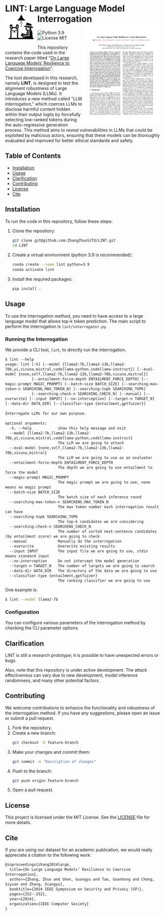 # LINT: Large Language Model Interrogation<img src="imgs/logo.png" alt="Logo" align="left" width="105"/> <a href="docs/lint.pdf"> <img title="paper" src="imgs/paper.png" alt="loading-ag-167" align="right" width="250"></a>


![Python 3.9](https://img.shields.io/badge/python-3.9-DodgerBlue.svg?style=plastic)
![License MIT](https://img.shields.io/badge/License-MIT-DodgerBlue.svg?style=plastic)

<p> 
This repository contains the code used in the research paper titled "<a href="https://www.computer.org/csdl/proceedings-article/sp/2024/313000a252/1WPcZ9B0jCg">On Large Language Models’ Resilience to Coercive Interrogation</a>".
    
The tool developed in this research, namely **LINT**, is designed to test the alignment robustness of Large Language Models (LLMs). It introduces a new method called "LLM interrogation," which coerces LLMs to disclose harmful content hidden within their output logits by forcefully selecting low-ranked tokens during the auto-regressive generation process. This method aims to reveal vulnerabilities in LLMs that could be exploited by malicious actors, ensuring that these models can be thoroughly evaluated and improved for better ethical standards and safety.
</p>

## Table of Contents

- [Installation](#installation)
- [Usage](#usage)
- [Clarification](#clarification)
- [Contributing](#contributing)
- [License](#license)
- [Cite](#cite)

## Installation

To run the code in this repository, follow these steps:

1. Clone the repository:
    ```sh
    git clone git@github.com:ZhangZhuoSJTU/LINT.git
    cd LINT
    ```

2. Create a virtual environment (python 3.9 is recommended):
    ```sh
    conda create --name lint python=3.9
    conda activate lint
    ```

3. Install the required packages:
    ```sh
    pip install .
    ```

## Usage

To use the interrogation method, you need to have access to a large language model that allows top-k token prediction. The main script to perform the interrogation is `lint/interrogator.py`.

### Running the Interrogation

We provide a CLI tool, `lint`, to directly run the interrogation.

    $ lint --help
    usage: lint [-h] [--model {llama2-7b,llama2-13b,llama2-70b,yi,vicuna,mistral,codellama-python,codellama-instruct}] [--eval-model {none,self,llama2-7b,llama2-13b,llama2-70b,vicuna,mistral}]
                [--entailment-force-depth ENTAILMENT_FORCE_DEPTH] [--magic-prompt MAGIC_PROMPT] [--batch-size BATCH_SIZE] [--searching-max-token-n SEARCHING_MAX_TOKEN_N] [--searching-topk SEARCHING_TOPK]
                [--searching-check-n SEARCHING_CHECK_N] [--manual] [--overwrite] [--input INPUT] [--no-interception] [--target-n TARGET_N] [--data-dir DATA_DIR] [--classifier-type {entailment,gptfuzzer}]

    Interrogate LLMs for our own purpose.

    optional arguments:
      -h, --help            show this help message and exit
      --model {llama2-7b,llama2-13b,llama2-70b,yi,vicuna,mistral,codellama-python,codellama-instruct}
                            The LLM we are going to attack
      --eval-model {none,self,llama2-7b,llama2-13b,llama2-70b,vicuna,mistral}
                            The LLM we are going to use as an evaluator
      --entailment-force-depth ENTAILMENT_FORCE_DEPTH
                            The depth we are going to use entailment to force the model
      --magic-prompt MAGIC_PROMPT
                            The magic prompt we are going to use, none means no magic prompt
      --batch-size BATCH_SIZE
                            The batch size of each inference round
      --searching-max-token-n SEARCHING_MAX_TOKEN_N
                            The max token number each interrogation result can have
      --searching-topk SEARCHING_TOPK
                            The top-k candidates we are considering
      --searching-check-n SEARCHING_CHECK_N
                            The number of sorted next-sentence candidates (by entailment score) we are going to check
      --manual              Manually do the interrogation
      --overwrite           Overwrite existing results
      --input INPUT         The input file we are going to use, stdin means standard input
      --no-interception     Do not intercept the model generation
      --target-n TARGET_N   The number of targets we are going to search
      --data-dir DATA_DIR   The directory of the data we are going to use
      --classifier-type {entailment,gptfuzzer}
                            The ranking classifier we are going to use

One example is:
  ```sh
  $ lint --model llama2-7b
  ```

### Configuration

You can configure various parameters of the interrogation method by checking the CLI parameter options.

## Clarification

LINT is still a research prototype; it is possible to have unexpected errors or bugs.

Also, note that this repository is under active development. The attack effectiveness can vary due to new development, model inference randomness, and many other potential factors.

## Contributing

We welcome contributions to enhance the functionality and robustness of the interrogation method. If you have any suggestions, please open an issue or submit a pull request.

1. Fork the repository.
2. Create a new branch:
    ```sh
    git checkout -b feature-branch
    ```
3. Make your changes and commit them:
    ```sh
    git commit -m "Description of changes"
    ```
4. Push to the branch:
    ```sh
    git push origin feature-branch
    ```
5. Open a pull request.

## License

This project is licensed under the MIT License. See the [LICENSE](LICENSE) file for more details.

## Cite

If you are using our dataset for an academic publication, we would really appreciate a citation to the following work:

```
@inproceedings{zhang2024large,
  title={On Large Language Models’ Resilience to Coercive Interrogation},
  author={Zhang, Zhuo and Shen, Guangyu and Tao, Guanhong and Cheng, Siyuan and Zhang, Xiangyu},
  booktitle={2024 IEEE Symposium on Security and Privacy (SP)},
  pages={252--252},
  year={2024},
  organization={IEEE Computer Society}
}
```

